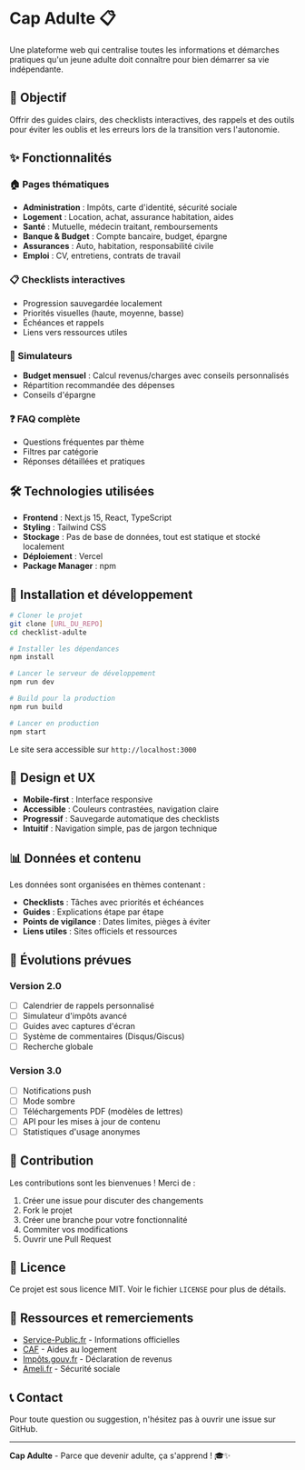 # Cap Adulte 📋

Une plateforme web qui centralise toutes les informations et démarches pratiques qu'un jeune adulte doit connaître pour bien démarrer sa vie indépendante.

## 🎯 Objectif

Offrir des guides clairs, des checklists interactives, des rappels et des outils pour éviter les oublis et les erreurs lors de la transition vers l'autonomie.

## ✨ Fonctionnalités

### 🏠 Pages thématiques
- **Administration** : Impôts, carte d'identité, sécurité sociale
- **Logement** : Location, achat, assurance habitation, aides
- **Santé** : Mutuelle, médecin traitant, remboursements
- **Banque & Budget** : Compte bancaire, budget, épargne
- **Assurances** : Auto, habitation, responsabilité civile
- **Emploi** : CV, entretiens, contrats de travail

### 📋 Checklists interactives
- Progression sauvegardée localement
- Priorités visuelles (haute, moyenne, basse)
- Échéances et rappels
- Liens vers ressources utiles

### 🧮 Simulateurs
- **Budget mensuel** : Calcul revenus/charges avec conseils personnalisés
- Répartition recommandée des dépenses
- Conseils d'épargne

### ❓ FAQ complète
- Questions fréquentes par thème
- Filtres par catégorie
- Réponses détaillées et pratiques

## 🛠 Technologies utilisées

- **Frontend** : Next.js 15, React, TypeScript
- **Styling** : Tailwind CSS
- **Stockage** : Pas de base de données, tout est statique et stocké localement
- **Déploiement** : Vercel
- **Package Manager** : npm

## 🚀 Installation et développement

```bash
# Cloner le projet
git clone [URL_DU_REPO]
cd checklist-adulte

# Installer les dépendances
npm install

# Lancer le serveur de développement
npm run dev

# Build pour la production
npm run build

# Lancer en production
npm start
```

Le site sera accessible sur `http://localhost:3000`

## 🎨 Design et UX

- **Mobile-first** : Interface responsive
- **Accessible** : Couleurs contrastées, navigation claire
- **Progressif** : Sauvegarde automatique des checklists
- **Intuitif** : Navigation simple, pas de jargon technique

## 📊 Données et contenu

Les données sont organisées en thèmes contenant :
- **Checklists** : Tâches avec priorités et échéances
- **Guides** : Explications étape par étape
- **Points de vigilance** : Dates limites, pièges à éviter
- **Liens utiles** : Sites officiels et ressources

## 🔄 Évolutions prévues

### Version 2.0
- [ ] Calendrier de rappels personnalisé
- [ ] Simulateur d'impôts avancé
- [ ] Guides avec captures d'écran
- [ ] Système de commentaires (Disqus/Giscus)
- [ ] Recherche globale

### Version 3.0
- [ ] Notifications push
- [ ] Mode sombre
- [ ] Téléchargements PDF (modèles de lettres)
- [ ] API pour les mises à jour de contenu
- [ ] Statistiques d'usage anonymes

## 🤝 Contribution

Les contributions sont les bienvenues ! Merci de :
1. Créer une issue pour discuter des changements
2. Fork le projet
3. Créer une branche pour votre fonctionnalité
4. Commiter vos modifications
5. Ouvrir une Pull Request

## 📄 Licence

Ce projet est sous licence MIT. Voir le fichier `LICENSE` pour plus de détails.

## 🙏 Ressources et remerciements

- [Service-Public.fr](https://www.service-public.fr) - Informations officielles
- [CAF](https://www.caf.fr) - Aides au logement
- [Impôts.gouv.fr](https://www.impots.gouv.fr) - Déclaration de revenus
- [Ameli.fr](https://www.ameli.fr) - Sécurité sociale

## 📞 Contact

Pour toute question ou suggestion, n'hésitez pas à ouvrir une issue sur GitHub.

---

**Cap Adulte** - Parce que devenir adulte, ça s'apprend ! 🎓✨
